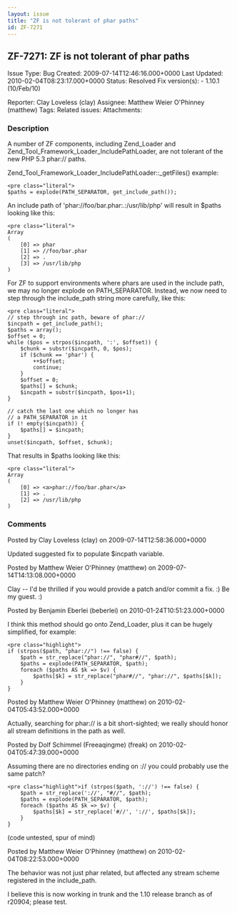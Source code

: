 ```yaml
---
layout: issue
title: "ZF is not tolerant of phar paths"
id: ZF-7271
---
```


ZF-7271: ZF is not tolerant of phar paths
-----------------------------------------

 Issue Type: Bug Created: 2009-07-14T12:46:16.000+0000 Last Updated: 2010-02-04T08:23:17.000+0000 Status: Resolved Fix version(s): - 1.10.1 (10/Feb/10)
 
 Reporter:  Clay Loveless (clay)  Assignee:  Matthew Weier O'Phinney (matthew)  Tags: 
 Related issues: 
 Attachments: 
### Description

A number of ZF components, including Zend\_Loader and Zend\_Tool\_Framework\_Loader\_IncludePathLoader, are not tolerant of the new PHP 5.3 phar:// paths.

Zend\_Tool\_Framework\_Loader\_IncludePathLoader::\_getFiles() example:

 
    <pre class="literal">
    $paths = explode(PATH_SEPARATOR, get_include_path());


An include path of '<a>phar://foo/bar.phar:.:/usr/lib/php</a>' will result in $paths looking like this:

 
    <pre class="literal">
    Array
    (
        [0] => phar
        [1] => //foo/bar.phar
        [2] => .
        [3] => /usr/lib/php
    )


For ZF to support environments where phars are used in the include path, we may no longer explode on PATH\_SEPARATOR. Instead, we now need to step through the include\_path string more carefully, like this:

 
    <pre class="literal">
    // step through inc path, beware of phar://
    $incpath = get_include_path();
    $paths = array();
    $offset = 0;
    while ($pos = strpos($incpath, ':', $offset)) {
        $chunk = substr($incpath, 0, $pos);
        if ($chunk == 'phar') {
            ++$offset;
            continue;
        }
        $offset = 0;
        $paths[] = $chunk;
        $incpath = substr($incpath, $pos+1);
    }
    
    // catch the last one which no longer has 
    // a PATH_SEPARATOR in it
    if (! empty($incpath)) {
        $paths[] = $incpath;
    }
    unset($incpath, $offset, $chunk);


That results in $paths looking like this:

 
    <pre class="literal">
    Array
    (
        [0] => <a>phar://foo/bar.phar</a>
        [1] => .
        [2] => /usr/lib/php
    )


 

 

### Comments

Posted by Clay Loveless (clay) on 2009-07-14T12:58:36.000+0000

Updated suggested fix to populate $incpath variable.

 

 

Posted by Matthew Weier O'Phinney (matthew) on 2009-07-14T14:13:08.000+0000

Clay -- I'd be thrilled if you would provide a patch and/or commit a fix. :) Be my guest. :)

 

 

Posted by Benjamin Eberlei (beberlei) on 2010-01-24T10:51:23.000+0000

I think this method should go onto Zend\_Loader, plus it can be hugely simplified, for example:

 
    <pre class="highlight">
    if (strpos($path, "phar://") !== false) {
        $path = str_replace("phar://", "phar#//", $path);
        $paths = explode(PATH_SEPARATOR, $path);
        foreach ($paths AS $k => $v) {
            $paths[$k] = str_replace("phar#//", "phar://", $paths[$k]);
        }
    }


 

 

Posted by Matthew Weier O'Phinney (matthew) on 2010-02-04T05:43:52.000+0000

Actually, searching for phar:// is a bit short-sighted; we really should honor all stream definitions in the path as well.

 

 

Posted by Dolf Schimmel (Freeaqingme) (freak) on 2010-02-04T05:47:39.000+0000

Assuming there are no directories ending on :// you could probably use the same patch?

 
    <pre class="highlight">if (strpos($path, '://') !== false) {
        $path = str_replace('://', "#//", $path);
        $paths = explode(PATH_SEPARATOR, $path);
        foreach ($paths AS $k => $v) {
            $paths[$k] = str_replace('#//', '://', $paths[$k]);
        }
    }

(code untested, spur of mind)

 

 

Posted by Matthew Weier O'Phinney (matthew) on 2010-02-04T08:22:53.000+0000

The behavior was not just phar related, but affected any stream scheme registered in the include\_path.

I believe this is now working in trunk and the 1.10 release branch as of r20904; please test.

 

 